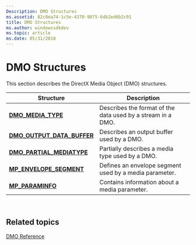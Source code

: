 ```yaml
---
Description: DMO Structures
ms.assetid: 82c8ea74-1c5e-4370-9075-6db2ed6b2c91
title: DMO Structures
ms.author: windowssdkdev
ms.topic: article
ms.date: 05/31/2018
---
```


# DMO Structures

This section describes the DirectX Media Object (DMO) structures.



| Structure                                                   | Description                                                 |
|-------------------------------------------------------------|-------------------------------------------------------------|
| [**DMO\_MEDIA\_TYPE**](/windows/desktop/api/Mediaobj/ns-mediaobj-_dmomediatype)                  | Describes the format of the data used by a stream in a DMO. |
| [**DMO\_OUTPUT\_DATA\_BUFFER**](/windows/desktop/api/Mediaobj/ns-mediaobj-_dmo_output_data_buffer) | Describes an output buffer used by a DMO.                   |
| [**DMO\_PARTIAL\_MEDIATYPE**](/windows/desktop/api/Dmoreg/ns-dmoreg-_dmo_partial_mediatype)    | Partially describes a media type used by a DMO.             |
| [**MP\_ENVELOPE\_SEGMENT**](/windows/desktop/api/Medparam/ns-medparam-_mp_envelope_segment)        | Defines an envelope segment used by a media parameter.      |
| [**MP\_PARAMINFO**](/windows/desktop/api/Medparam/ns-medparam-_mp_paraminfo)                       | Contains information about a media parameter.               |



 

## Related topics

<dl> <dt>

[DMO Reference](dmo-reference.md)
</dt> </dl>

 

 



